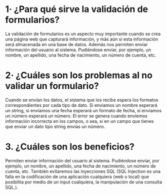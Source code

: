 # 1· ¿Para qué sirve la validación de formularios?
La validación de formularios es un aspecto muy importante cuando se crea una página web que capturará información, y más aún si esta información será almacenada en una base de datos. Además nos permiten enviar información del usuario al sistema. Pudiéndose enviar, por ejemplo, un nombre, un apellido, una fecha de nacimiento, un número de cuenta, etc.
# 2· ¿Cuáles son los problemas al no validar un formulario?
 Cuando se envían los datos, el sistema que los recibe espera los formatos correspondientes por cada tipo de dato. Si enviamos un nombre esperará un string, si enviamos una fecha esperará un formato de fecha, si enviamos un número esperará un número. El error se genera cuando enviemos información incorrecta en los campos, o sea, si en un campo que tienes que enviar un dato tipo string envías un número.
# 3. ¿Cuáles son los beneficios?
Permiten enviar información del usuario al sistema. Pudiéndose enviar, por ejemplo, un nombre, un apellido, una fecha de nacimiento, un número de cuenta, etc. También evitaremos las inyecciones SQL (SQL Injection es una falla en la codificación de una aplicación cualquiera (web o local) que posibilita por medio de un input cualquiera, la manipulación de una consulta SQL.).